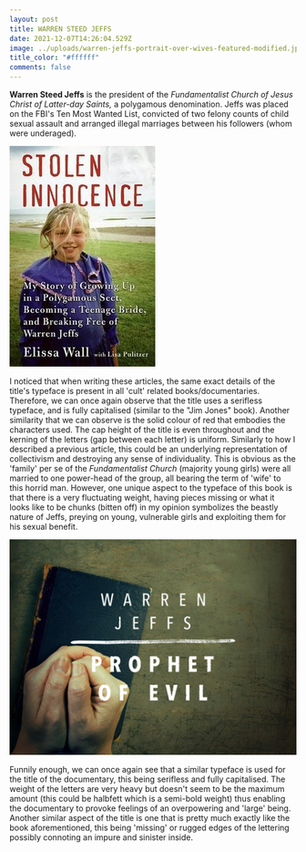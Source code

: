 ```yaml
---
layout: post
title: WARREN STEED JEFFS
date: 2021-12-07T14:26:04.529Z
image: ../uploads/warren-jeffs-portrait-over-wives-featured-modified.jpg
title_color: "#ffffff"
comments: false
---
```

**Warren Steed Jeffs** is the president of the *Fundamentalist Church of Jesus Christ of Latter-day Saints,* a polygamous denomination. Jeffs was placed on the FBI's Ten Most Wanted List, convicted of two felony counts of child sexual assault and arranged illegal marriages between his followers (whom were underaged).

![A first-person perspective of Jeffs' atrocities.](../uploads/book1-warren-jeffs.jpg)

I noticed that when writing these articles, the same exact details of the title's typeface is present in all 'cult' related books/documentaries. Therefore, we can once again observe that the title uses a serifless typeface, and is fully capitalised (similar to the "Jim Jones" book). Another similarity that we can observe is the solid colour of red that embodies the characters used. The cap height of the title is even throughout and the kerning of the letters (gap between each letter) is uniform. Similarly to how I described a previous article, this could be an underlying representation of collectivism and destroying any sense of individuality. This is obvious as the 'family' per se of the *Fundamentalist Church* (majority young girls) were all married to one power-head of the group, all bearing the term of 'wife' to this horrid man. However, one unique aspect to the typeface of this book is that there is a very fluctuating weight, having pieces missing or what it looks like to be chunks (bitten off) in my opinion symbolizes the beastly nature of Jeffs, preying on young, vulnerable girls and exploiting them for his sexual benefit. 

![An Amazon Prime documentary about 'Warren Jeffs'](../uploads/warren-jeffs.jpg)

Funnily enough, we can once again see that a similar typeface is used for the title of the documentary, this being  serifless and fully capitalised. The weight of the letters are very heavy but doesn't seem to be the maximum amount (this could be halbfett which is a semi-bold weight) thus enabling the documentary to provoke feelings of an overpowering and 'large' being. Another similar aspect of the title is one that is pretty much exactly like the book aforementioned, this being 'missing' or rugged edges of the lettering possibly connoting an impure and sinister inside.